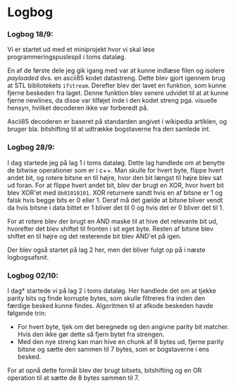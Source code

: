 # Logbog




### Logbog 18/9:
Vi er startet ud med et miniprojekt hvor vi skal løse programmeringspuslespil i toms dataløg. 

En af de første dele jeg gik igang med var at kunne indlæse filen og isolere *payloaded* dvs. en ascii85 kodet datastreng. Dette blev gjort igennem brug at STL bibliotekets `ifstream`. Derefter blev der lavet en funktion, som kunne fjerne beskeden fra laget. Denne funktion blev senere udvidet til at at kunne fjerne newlines, da disse var tilføjet inde i den kodet streng pga. visuelle hensyn, hvilket decoderen ikke var forberedt på.

Ascii85 decoderen er baseret på standarden angivet i wikipedia artiklen, og bruger bla. bitshifting til at udtrække bogstaverne fra den samlede int.

### Logbog 28/9:
I dag startede jeg på lag 1 i toms dataløg. Dette lag handlede om at benytte de bitwise operationer som er i c++. Man skulle for hvert byte, flippe hvert andet bit, og rotere bitsne en til højre, hvor den bit længst til højre blev sat ud foran. For at flippe hvert andet bit, blev der brugt en XOR, hvor hvert bit blev XOR'et med `0b01010101`. XOR returnere sandt hvis en af bitsne er 1 og falsk hvis begge bits er 0 eller 1. Deraf må det gælde at bitsne bliver vendt da hvis bitsne i data bittet er 1 bliver det til 0 og hvis det er 0 bliver det til 1. 

For at rotere blev der brugt en AND maske til at hive det relevante bit ud, hvorefter det blev shiftet til fronten i sit eget byte. Resten af bitsne blev shiftet en til højre og det resterende bit blev AND'et på igen.

Der blev også startet på lag 2 her, men det bliver fulgt op på i næste logbogsafsnit.

### Logbog 02/10:
I dag* startede vi på lag 2 i toms dataløg. Her handlede det om at tjekke parity bits og finde korrupte bytes, som skulle filtreres fra inden den færdige besked kunne findes.
Algoritmen til at afkode beskeden havde følgende trin:
- For hvert byte, tjek om det beregnede og den angivne parity bit matcher. Hvis den ikke gør dette så fjern bytet fra strengen.
- Med den nye streng kan man hive en chunk af 8 bytes ud, fjerne parity bitsne og sætte den sammen til 7 bytes, som er bogstaverne i ens besked.



For at opnå dette formål blev der brugt bitsets, bitshifting og en OR operation til at sætte de 8 bytes sammen til 7.
